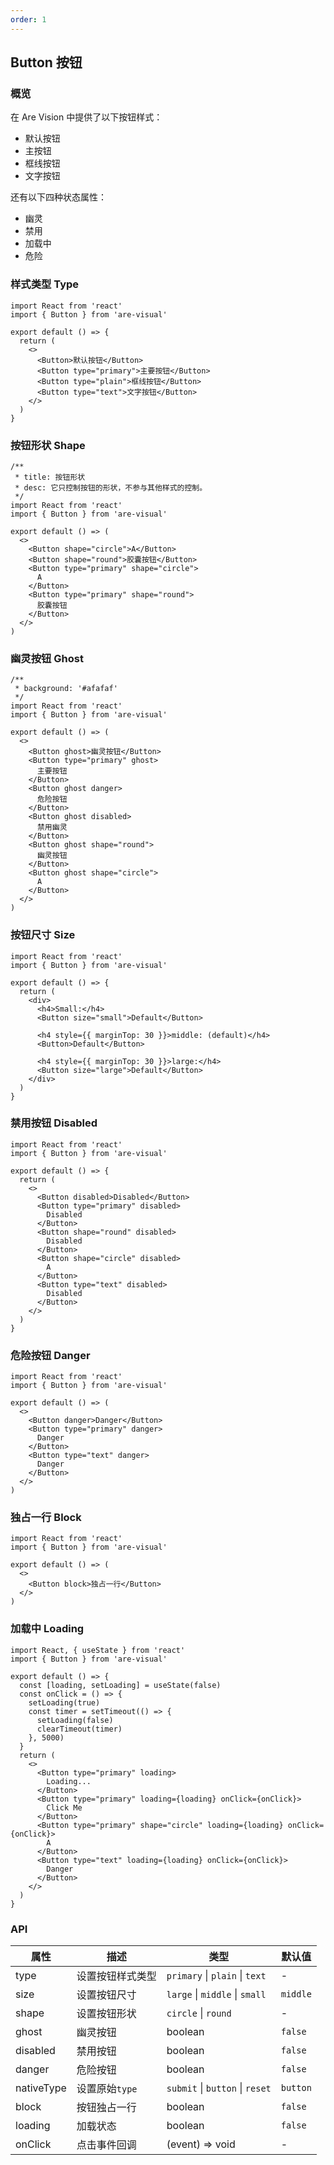 ```yaml
---
order: 1
---
```


## Button 按钮

### 概览

在 Are Vision 中提供了以下按钮样式：

- 默认按钮
- 主按钮
- 框线按钮
- 文字按钮

还有以下四种状态属性：

- 幽灵
- 禁用
- 加载中
- 危险

### 样式类型 Type

```tsx
import React from 'react'
import { Button } from 'are-visual'

export default () => {
  return (
    <>
      <Button>默认按钮</Button>
      <Button type="primary">主要按钮</Button>
      <Button type="plain">框线按钮</Button>
      <Button type="text">文字按钮</Button>
    </>
  )
}
```

### 按钮形状 Shape

```tsx
/**
 * title: 按钮形状
 * desc: 它只控制按钮的形状，不参与其他样式的控制。
 */
import React from 'react'
import { Button } from 'are-visual'

export default () => (
  <>
    <Button shape="circle">A</Button>
    <Button shape="round">胶囊按钮</Button>
    <Button type="primary" shape="circle">
      A
    </Button>
    <Button type="primary" shape="round">
      胶囊按钮
    </Button>
  </>
)
```

### 幽灵按钮 Ghost

```tsx
/**
 * background: '#afafaf'
 */
import React from 'react'
import { Button } from 'are-visual'

export default () => (
  <>
    <Button ghost>幽灵按钮</Button>
    <Button type="primary" ghost>
      主要按钮
    </Button>
    <Button ghost danger>
      危险按钮
    </Button>
    <Button ghost disabled>
      禁用幽灵
    </Button>
    <Button ghost shape="round">
      幽灵按钮
    </Button>
    <Button ghost shape="circle">
      A
    </Button>
  </>
)
```

### 按钮尺寸 Size

```tsx
import React from 'react'
import { Button } from 'are-visual'

export default () => {
  return (
    <div>
      <h4>Small:</h4>
      <Button size="small">Default</Button>

      <h4 style={{ marginTop: 30 }}>middle: (default)</h4>
      <Button>Default</Button>

      <h4 style={{ marginTop: 30 }}>large:</h4>
      <Button size="large">Default</Button>
    </div>
  )
}
```

### 禁用按钮 Disabled

```tsx
import React from 'react'
import { Button } from 'are-visual'

export default () => {
  return (
    <>
      <Button disabled>Disabled</Button>
      <Button type="primary" disabled>
        Disabled
      </Button>
      <Button shape="round" disabled>
        Disabled
      </Button>
      <Button shape="circle" disabled>
        A
      </Button>
      <Button type="text" disabled>
        Disabled
      </Button>
    </>
  )
}
```

### 危险按钮 Danger

```tsx
import React from 'react'
import { Button } from 'are-visual'

export default () => (
  <>
    <Button danger>Danger</Button>
    <Button type="primary" danger>
      Danger
    </Button>
    <Button type="text" danger>
      Danger
    </Button>
  </>
)
```

### 独占一行 Block

```tsx
import React from 'react'
import { Button } from 'are-visual'

export default () => (
  <>
    <Button block>独占一行</Button>
  </>
)
```

### 加载中 Loading

```tsx
import React, { useState } from 'react'
import { Button } from 'are-visual'

export default () => {
  const [loading, setLoading] = useState(false)
  const onClick = () => {
    setLoading(true)
    const timer = setTimeout(() => {
      setLoading(false)
      clearTimeout(timer)
    }, 5000)
  }
  return (
    <>
      <Button type="primary" loading>
        Loading...
      </Button>
      <Button type="primary" loading={loading} onClick={onClick}>
        Click Me
      </Button>
      <Button type="primary" shape="circle" loading={loading} onClick={onClick}>
        A
      </Button>
      <Button type="text" loading={loading} onClick={onClick}>
        Danger
      </Button>
    </>
  )
}
```

### API

| 属性       | 描述             | 类型                            | 默认值   |
| ---------- | ---------------- | ------------------------------- | -------- |
| type       | 设置按钮样式类型 | `primary` \| `plain` \| `text`  | -        |
| size       | 设置按钮尺寸     | `large` \| `middle` \| `small`  | `middle` |
| shape      | 设置按钮形状     | `circle` \| `round`             | -        |
| ghost      | 幽灵按钮         | boolean                         | `false`  |
| disabled   | 禁用按钮         | boolean                         | `false`  |
| danger     | 危险按钮         | boolean                         | `false`  |
| nativeType | 设置原始`type`   | `submit` \| `button` \| `reset` | `button` |
| block      | 按钮独占一行     | boolean                         | `false`  |
| loading    | 加载状态         | boolean                         | `false`  |
| onClick    | 点击事件回调     | (event) => void                 | -        |
